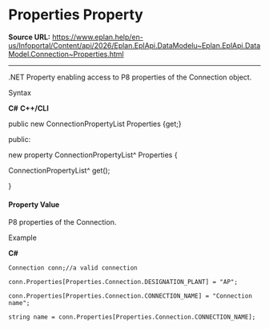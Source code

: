 # Properties Property

**Source URL:** https://www.eplan.help/en-us/Infoportal/Content/api/2026/Eplan.EplApi.DataModelu~Eplan.EplApi.DataModel.Connection~Properties.html

---

.NET Property enabling access to P8 properties of the Connection object.

Syntax

**C#**
**C++/CLI**


public new ConnectionPropertyList Properties {get;}

public:

new property ConnectionPropertyList^ Properties {

   ConnectionPropertyList^ get();

}


#### Property Value

P8 properties of the Connection.

Example

**C#**

```
Connection conn;//a valid connection

conn.Properties[Properties.Connection.DESIGNATION_PLANT] = "AP";

conn.Properties[Properties.Connection.CONNECTION_NAME] = "Connection name";

string name = conn.Properties[Properties.Connection.CONNECTION_NAME];
```
